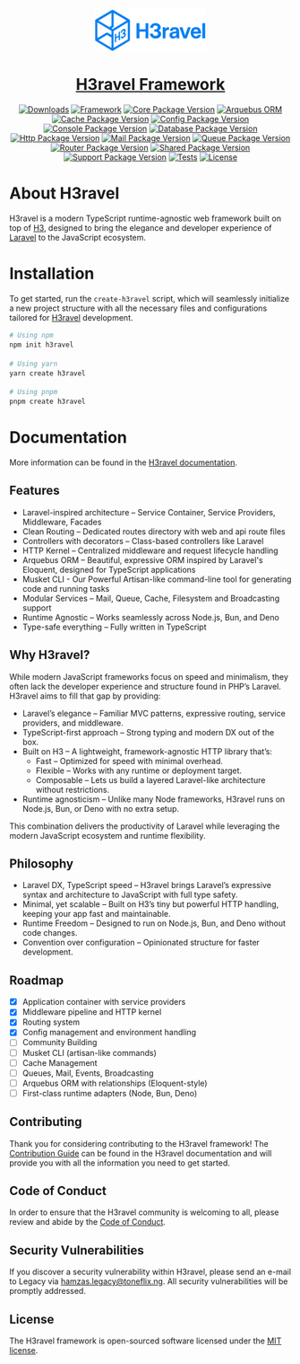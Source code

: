 <div align="center">
  <a href="https://h3ravel.toneflix.net"  target="_blank">
    <img src="https://raw.githubusercontent.com/h3ravel/assets/refs/heads/main/logo-full.svg" width="200" alt="H3ravel Logo">
  </a>
  <h1 align="center"><a href="https://h3ravel.toneflix.net/arquebus">H3ravel Framework</a></h1>

[![Downloads][d1]][d1]
[![Framework][ix]][lx]
[![Core Package Version][i1]][l1]
[![Arquebus ORM][i12]][l12]
[![Cache Package Version][i2]][l2]
[![Config Package Version][i3]][l3]
[![Console Package Version][i4]][l4]
[![Database Package Version][i5]][l5]
[![Http Package Version][i6]][l6]
[![Mail Package Version][i7]][l7]
[![Queue Package Version][i8]][l8]
[![Router Package Version][i9]][l9]
[![Shared Package Version][i10]][l10]
[![Support Package Version][i11]][l11]
[![Tests][tei]][tel]
[![License][lini]][linl]

</div>

# About H3ravel

H3ravel is a modern TypeScript runtime-agnostic web framework built on top of [H3](https://h3.dev), designed to bring the elegance and developer experience of [Laravel](https://laravel.com) to the JavaScript ecosystem.

# Installation

To get started, run the `create-h3ravel` script, which will seamlessly initialize a new project structure with all the necessary files and configurations tailored for [H3ravel](https://h3ravel.toneflix.net) development.

```sh
# Using npm
npm init h3ravel

# Using yarn
yarn create h3ravel

# Using pnpm
pnpm create h3ravel
```

# Documentation

More information can be found in the [H3ravel documentation](https://h3ravel.toneflix.net).

## Features

- Laravel-inspired architecture – Service Container, Service Providers, Middleware, Facades
- Clean Routing – Dedicated routes directory with web and api route files
- Controllers with decorators – Class-based controllers like Laravel
- HTTP Kernel – Centralized middleware and request lifecycle handling
- Arquebus ORM – Beautiful, expressive ORM inspired by Laravel's Eloquent, designed for TypeScript applications
- Musket CLI - Our Powerful Artisan-like command-line tool for generating code and running tasks
- Modular Services – Mail, Queue, Cache, Filesystem and Broadcasting support
- Runtime Agnostic – Works seamlessly across Node.js, Bun, and Deno
- Type-safe everything – Fully written in TypeScript

## Why H3ravel?

While modern JavaScript frameworks focus on speed and minimalism, they often lack the developer experience and structure found in PHP’s Laravel. H3ravel aims to fill that gap by providing:

- Laravel’s elegance – Familiar MVC patterns, expressive routing, service providers, and middleware.
- TypeScript-first approach – Strong typing and modern DX out of the box.
- Built on H3 – A lightweight, framework-agnostic HTTP library that’s:
  - Fast – Optimized for speed with minimal overhead.
  - Flexible – Works with any runtime or deployment target.
  - Composable – Lets us build a layered Laravel-like architecture without restrictions.
- Runtime agnosticism – Unlike many Node frameworks, H3ravel runs on Node.js, Bun, or Deno with no extra setup.

This combination delivers the productivity of Laravel while leveraging the modern JavaScript ecosystem and runtime flexibility.

## Philosophy

- Laravel DX, TypeScript speed – H3ravel brings Laravel’s expressive syntax and architecture to JavaScript with full type safety.
- Minimal, yet scalable – Built on H3’s tiny but powerful HTTP handling, keeping your app fast and maintainable.
- Runtime Freedom – Designed to run on Node.js, Bun, and Deno without code changes.
- Convention over configuration – Opinionated structure for faster development.

## Roadmap

- [x] Application container with service providers
- [x] Middleware pipeline and HTTP kernel
- [x] Routing system
- [x] Config management and environment handling
- [ ] Community Building
- [ ] Musket CLI (artisan-like commands)
- [ ] Cache Management
- [ ] Queues, Mail, Events, Broadcasting
- [ ] Arquebus ORM with relationships (Eloquent-style)
- [ ] First-class runtime adapters (Node, Bun, Deno)

## Contributing

Thank you for considering contributing to the H3ravel framework! The [Contribution Guide](https://h3ravel.toneflix.net/contributing) can be found in the H3ravel documentation and will provide you with all the information you need to get started.

## Code of Conduct

In order to ensure that the H3ravel community is welcoming to all, please review and abide by the [Code of Conduct](#).

## Security Vulnerabilities

If you discover a security vulnerability within H3ravel, please send an e-mail to Legacy via hamzas.legacy@toneflix.ng. All security vulnerabilities will be promptly addressed.

## License

The H3ravel framework is open-sourced software licensed under the [MIT license](LICENSE).

[d1]: https://img.shields.io/npm/dt/%40h3ravel%2Fcore?style=flat-square&label=Downloads&link=https%3A%2F%2Fwww.npmjs.com%2Fpackage%2F%40h3ravel%2Fcore
[ix]: https://img.shields.io/npm/v/%40h3ravel%2Fcore?style=flat-square&label=Framework&color=%230970ce
[lx]: https://www.npmjs.com/package/@h3ravel/core
[i1]: https://img.shields.io/npm/v/%40h3ravel%2Fcore?style=flat-square&label=@h3ravel/core&color=%230970ce
[l1]: https://www.npmjs.com/package/@h3ravel/core
[i2]: https://img.shields.io/npm/v/%40h3ravel%2Fcache?style=flat-square&label=@h3ravel/cache&color=%230970ce
[l2]: https://www.npmjs.com/package/@h3ravel/cache
[i3]: https://img.shields.io/npm/v/%40h3ravel%2Fconfig?style=flat-square&label=@h3ravel/config&color=%230970ce
[l3]: https://www.npmjs.com/package/@h3ravel/config
[i4]: https://img.shields.io/npm/v/%40h3ravel%2Fconsole?style=flat-square&label=@h3ravel/console&color=%230970ce
[l4]: https://www.npmjs.com/package/@h3ravel/console
[i5]: https://img.shields.io/npm/v/%40h3ravel%2Fdatabase?style=flat-square&label=@h3ravel/database&color=%230970ce
[l5]: https://www.npmjs.com/package/@h3ravel/database
[i6]: https://img.shields.io/npm/v/%40h3ravel%2Fhttp?style=flat-square&label=@h3ravel/http&color=%230970ce
[l6]: https://www.npmjs.com/package/@h3ravel/http
[i7]: https://img.shields.io/npm/v/%40h3ravel%2Fmail?style=flat-square&label=@h3ravel/mail&color=%230970ce
[l7]: https://www.npmjs.com/package/@h3ravel/mail
[i8]: https://img.shields.io/npm/v/%40h3ravel%2Fqueue?style=flat-square&label=@h3ravel/queue&color=%230970ce
[l8]: https://www.npmjs.com/package/@h3ravel/queue
[i9]: https://img.shields.io/npm/v/%40h3ravel%2Frouter?style=flat-square&label=@h3ravel/router&color=%230970ce
[l9]: https://www.npmjs.com/package/@h3ravel/router
[i10]: https://img.shields.io/npm/v/%40h3ravel%2Fshared?style=flat-square&label=@h3ravel/shared&color=%230970ce
[l10]: https://www.npmjs.com/package/@h3ravel/shared
[i11]: https://img.shields.io/npm/v/%40h3ravel%2Fsupport?style=flat-square&label=@h3ravel/support&color=%230970ce
[l11]: https://www.npmjs.com/package/@h3ravel/support
[i12]: https://img.shields.io/npm/v/%40h3ravel%2Farquebus?style=flat-square&label=@h3ravel/arquebus&color=%230970ce
[l12]: https://www.npmjs.com/package/@h3ravel/arquebus
[linl]: https://github.com/h3ravel/framework/blob/main/LICENSE
[lini]: https://img.shields.io/github/license/h3ravel/framework
[tel]: https://github.com/h3ravel/framework/actions/workflows/test.yml
[tei]: https://github.com/h3ravel/framework/actions/workflows/test.yml/badge.svg
